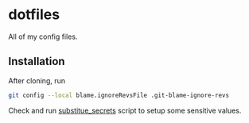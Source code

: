 # dotfiles

All of my config files.

## Installation
After cloning, run

```sh
git config --local blame.ignoreRevsFile .git-blame-ignore-revs
```

Check and run [substitue_secrets](./substitue_secrets) script to setup some
sensitive values.
